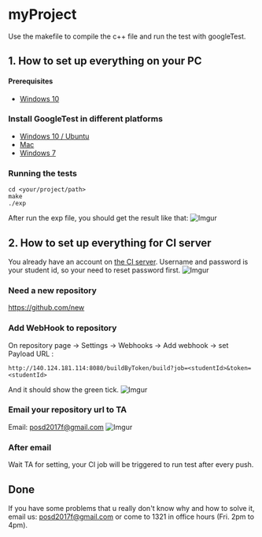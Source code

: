 # myProject
Use the makefile to compile the c++ file and run the test with googleTest.

## 1. How to set up everything on your PC

#### Prerequisites

* [Windows 10](https://blog.gtwang.org/windows/how-to-get-ubuntu-and-bash-running-on-windows-10/)

### Install GoogleTest in different platforms

* [Windows 10 / Ubuntu](https://www.eriksmistad.no/getting-started-with-google-test-on-ubuntu/)
* [Mac](https://gist.github.com/massenz/41bb2c8375294f4d9927)
* [Windows 7](https://github.com/iat-cener/tonatiuh/wiki/Installing-Google-Test-For-Windows)

### Running the tests
```shell
cd <your/project/path>
make
./exp
```

After run the exp file, you should get the result like that: 
![Imgur](https://i.imgur.com/BEPHs86.png)


## 2. How to set up everything for CI server

You already have an account on [the CI server](http://140.124.181.114:8080/). 
Username and password is your student id, so your need to reset password first.
![Imgur](https://i.imgur.com/GoYBxXp.png)

### Need a new repository
https://github.com/new

### Add WebHook to repository

On repository page -> Settings -> Webhooks -> Add webhook -> set Payload URL :
```
http://140.124.181.114:8080/buildByToken/build?job=<studentId>&token=<studentId>
```
And it should show the green tick.
![Imgur](https://i.imgur.com/wbjjetV.png)

### Email your repository url to TA
Email: posd2017f@gmail.com
![Imgur](https://i.imgur.com/dEkZk1Q.png)


### After email
Wait TA for setting, your CI job will be triggered to run test after every push.

## Done

If you have some problems that u really don't know why and how to solve it, email us: posd2017f@gmail.com or come to 1321 in office hours (Fri. 2pm to 4pm).
